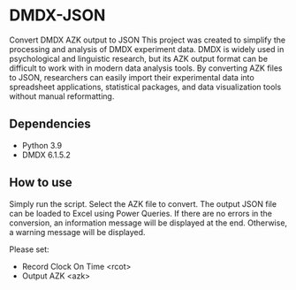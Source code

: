 # DMDX-JSON

Convert DMDX AZK output to JSON
This project was created to simplify the processing and analysis of DMDX experiment data. DMDX is widely used in psychological and linguistic research, but its AZK output format can be difficult to work with in modern data analysis tools. By converting AZK files to JSON, researchers can easily import their experimental data into spreadsheet applications, statistical packages, and data visualization tools without manual reformatting.

## Dependencies
* Python 3.9
* DMDX 6.1.5.2

## How to use
Simply run the script. Select the AZK file to convert. 
The output JSON file can be loaded to Excel using Power Queries.
If there are no errors in the conversion, an information message will be displayed at the end. Otherwise, a warning message will be displayed.

Please set:
* Record Clock On Time \<rcot\>
* Output AZK \<azk\>